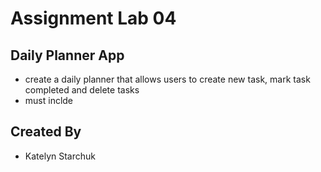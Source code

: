 # Assignment Lab 04

## Daily Planner App

- create a daily planner that allows users to create new task, mark task completed and delete tasks
- must inclde 

## Created By

- Katelyn Starchuk
